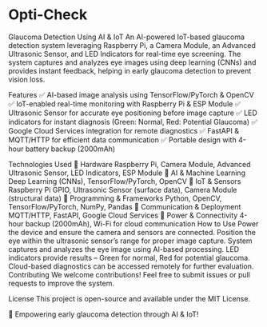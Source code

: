# Opti-Check
Glaucoma Detection Using AI & IoT
An AI-powered IoT-based glaucoma detection system leveraging Raspberry Pi, a Camera Module, an Advanced Ultrasonic Sensor, and LED Indicators for real-time eye screening. The system captures and analyzes eye images using deep learning (CNNs) and provides instant feedback, helping in early glaucoma detection to prevent vision loss.

Features
✅ AI-based image analysis using TensorFlow/PyTorch & OpenCV
✅ IoT-enabled real-time monitoring with Raspberry Pi & ESP Module
✅ Ultrasonic Sensor for accurate eye positioning before image capture
✅ LED indicators for instant diagnosis (Green: Normal, Red: Potential Glaucoma)
✅ Google Cloud Services integration for remote diagnostics
✅ FastAPI & MQTT/HTTP for efficient data communication
✅ Portable design with 4-hour battery backup (2000mAh)

Technologies Used
🔹 Hardware
Raspberry Pi, Camera Module, Advanced Ultrasonic Sensor, LED Indicators, ESP Module
🔹 AI & Machine Learning
Deep Learning (CNNs), TensorFlow/PyTorch, OpenCV
🔹 IoT & Sensors
Raspberry Pi GPIO, Ultrasonic Sensor (surface data), Camera Module (structural data)
🔹 Programming & Frameworks
Python, OpenCV, TensorFlow/PyTorch, NumPy, Pandas
🔹 Communication & Deployment
MQTT/HTTP, FastAPI, Google Cloud Services
🔹 Power & Connectivity
4-hour backup (2000mAh), Wi-Fi for cloud communication
How to Use
Power the device and ensure the camera and sensors are connected.
Position the eye within the ultrasonic sensor’s range for proper image capture.
System captures and analyzes the eye image using AI-based processing.
LED indicators provide results – Green for normal, Red for potential glaucoma.
Cloud-based diagnostics can be accessed remotely for further evaluation.
Contributing
We welcome contributions! Feel free to submit issues or pull requests to improve the system.

License
This project is open-source and available under the MIT License.

🚀 Empowering early glaucoma detection through AI & IoT!
